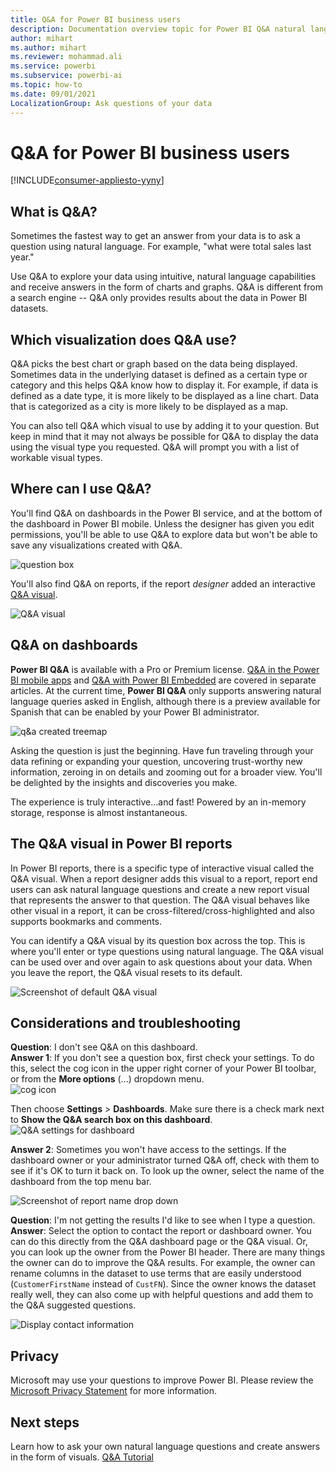 ```yaml
---
title: Q&A for Power BI business users
description: Documentation overview topic for Power BI Q&A natural language queries.
author: mihart
ms.author: mihart
ms.reviewer: mohammad.ali
ms.service: powerbi
ms.subservice: powerbi-ai
ms.topic: how-to
ms.date: 09/01/2021
LocalizationGroup: Ask questions of your data
---
```

# Q&A for Power BI business users

[!INCLUDE[consumer-appliesto-yyny](../includes/consumer-appliesto-yyny.md)]


## What is Q&A?
Sometimes the fastest way to get an answer from your data is to ask a question using natural language. For example, "what were total sales last year."

Use Q&A to explore your data using intuitive, natural language capabilities and receive answers in the form of charts and graphs. Q&A is different from a search engine -- Q&A only provides results about the data in Power BI datasets.

## Which visualization does Q&A use?
Q&A picks the best chart or graph based on the data being displayed. Sometimes data in the underlying dataset is defined as a certain type or category and this helps Q&A know how to display it. For example, if data is defined as a date type, it is more likely to be displayed as a line chart. Data that is categorized as a city is more likely to be displayed as a map.

You can also tell Q&A which visual to use by adding it to your question. But keep in mind that it may not always be possible for Q&A to display the data using the visual type you requested. Q&A will prompt you with a list of workable visual types.

## Where can I use Q&A?
You'll find Q&A on dashboards in the Power BI service, and at the bottom of the dashboard in Power BI mobile. Unless the designer has given you edit permissions, you'll be able to use Q&A to explore data but won't be able to save any visualizations created with Q&A.

![question box](media/end-user-q-and-a/power-bi-qna.png)

You'll also find Q&A on reports, if the report *designer* added an interactive [Q&A visual](../visuals/power-bi-visualization-q-and-a.md).   

![Q&A visual](media/end-user-q-and-a/power-bi-q-and-a-default.png)

## Q&A on dashboards

**Power BI Q&A** is available with a Pro or Premium license.  [Q&A in the Power BI mobile apps](mobile/mobile-apps-ios-qna.md) and [Q&A with Power BI Embedded](../developer/embedded/qanda.md) are covered in separate articles. At the current time, **Power BI Q&A** only supports answering natural language queries asked in English, although there is a preview available for Spanish that can be enabled by your Power BI administrator.


![q&a created treemap](media/end-user-q-and-a/power-bi-treemaps.png)

Asking the question is just the beginning.  Have fun traveling through your data refining or expanding your question, uncovering trust-worthy new information, zeroing in on details and zooming out for a broader view. 
You'll be delighted by the insights and discoveries you make.

The experience is truly interactive…and fast! Powered by an in-memory storage, response is almost instantaneous.


## The Q&A visual in Power BI reports

In Power BI reports, there is a specific type of interactive visual called the Q&A visual. When a report designer adds this visual to a report, report end users can ask natural language questions and create a new report visual that represents the answer to that question. The Q&A visual behaves like other visual in a report, it can be cross-filtered/cross-highlighted and also supports bookmarks and comments. 

You can identify a Q&A visual by its question box across the top. This is where you'll enter or type questions using natural language. The Q&A visual can be used over and over again to ask questions about your data. When you leave the report, the Q&A visual resets to its default. 

![Screenshot of default Q&A visual](media/end-user-q-and-a/power-bi-q-and-a-default.png)


## Considerations and troubleshooting

**Question**: I don't see Q&A on this dashboard.    
**Answer 1**: If you don't see a question box, first check your settings. To do this, select the cog icon in the upper right corner of your Power BI toolbar, or from the **More options** (...) dropdown menu.   
![cog icon](media/end-user-q-and-a/power-bi-cog.png)

Then choose **Settings** > **Dashboards**. Make sure there is a check mark next to **Show the Q&A search box on this dashboard**.    
![Q&A settings for dashboard](media/end-user-q-and-a/power-bi-om.png)  


**Answer 2**: Sometimes you won't have access to the settings. If the dashboard owner or your administrator turned Q&A off, check with them to see if it's OK to turn it back on. To look up the owner, select the name of the dashboard from the top menu bar.

![Screenshot of report name drop down](media/end-user-q-and-a/power-bi-owner.png)    

**Question**: I'm not getting the results I'd like to see when I type a question.    
**Answer**: Select the option to contact the report or dashboard owner. You can do this directly from the Q&A dashboard page or the Q&A visual. Or, you can look up the owner from the Power BI header.  There are many things the owner can do to improve the Q&A results. For example, the owner can rename columns in the dataset to use terms that are easily understood (`CustomerFirstName` instead of `CustFN`). Since the owner knows the dataset really well, they can also come up with helpful questions and add them to the Q&A suggested questions.

![Display contact information](media/end-user-q-and-a/power-bi-contact.png)

## Privacy

Microsoft may use your questions to improve Power BI. Please review the [Microsoft Privacy Statement](https://go.microsoft.com/fwlink/?LinkId=521839) for more information.

## Next steps
Learn how to ask your own natural language questions and create answers in the form of visuals. [Q&A Tutorial](end-user-q-and-a-tutorial.md) 
